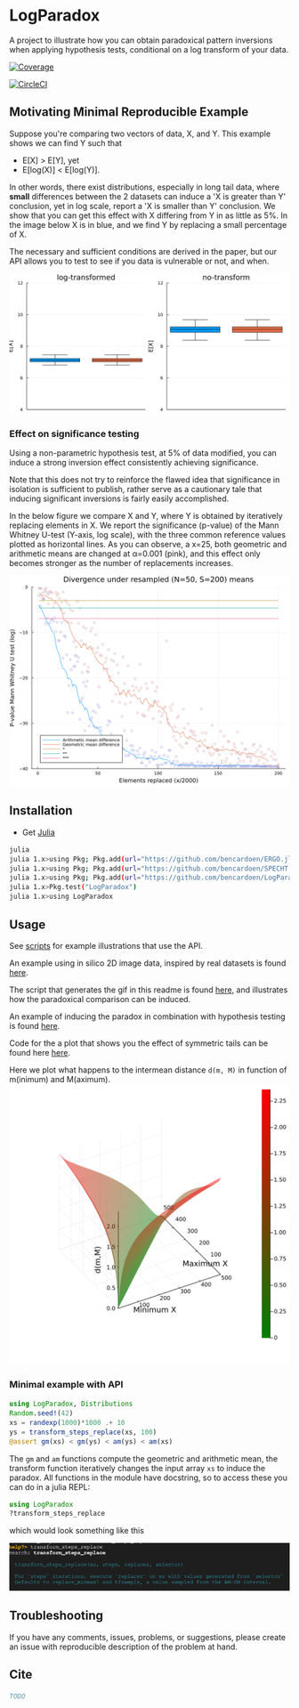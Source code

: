 # LogParadox

A project to illustrate how you can obtain paradoxical pattern inversions when applying hypothesis tests, conditional on a log transform of your data.

[![Coverage](https://codecov.io/gh/bencardoen/LogParadox.jl/branch/main/graph/badge.svg)](https://codecov.io/gh/bencardoen/LogParadox.jl)

[![CircleCI](https://dl.circleci.com/status-badge/img/gh/bencardoen/LogParadox.jl/tree/main.svg?style=svg&circle-token=304e0f4d40f0fdb0363572f8fabf8ee73334ebfd)](https://dl.circleci.com/status-badge/redirect/gh/bencardoen/LogParadox.jl/tree/main)

## Motivating Minimal Reproducible Example
Suppose you're comparing two vectors of data, X, and Y. This example shows we can find Y such that
* E[X] > E[Y],
yet
* E[log(X)] <  E[log(Y)].

In other words, there exist distributions, especially in long tail data, where **small** differences between the 2 datasets can induce a 'X is greater than Y' conclusion, yet in log scale, report a 'X is smaller than Y' conclusion.
We show that you can get this effect with X differing from Y in as little as 5%.
In the image below X is in blue, and we find Y by replacing a small percentage of X.

The necessary and sufficient conditions are derived in the paper, but our API allows you to test to see if you data is vulnerable or not, and when.


![example](figures/interactivelp.gif)

### Effect on significance testing
Using a non-parametric hypothesis test, at 5% of data modified, you can induce a strong inversion effect consistently achieving significance.

Note that this does not try to reinforce the flawed idea that significance in isolation is sufficient to publish, rather serve as a cautionary tale that inducing significant inversions is fairly easily accomplished.

In the below figure we compare X and Y, where Y is obtained by iteratively replacing elements in X.
We report the significance (p-value) of the Mann Whitney U-test (Y-axis, log scale), with the three common reference values plotted as horizontal lines.
As you can observe, a x=25, both geometric and arithmetic means are changed at α=0.001 (pink), and this effect only becomes stronger as the number of replacements increases.

![example](figures/pvals50_200.png)

## Installation
- Get [Julia](https://julialang.org/learning/getting-started/)
```bash
julia
julia 1.x>using Pkg; Pkg.add(url="https://github.com/bencardoen/ERGO.jl.git")
julia 1.x>using Pkg; Pkg.add(url="https://github.com/bencardoen/SPECHT.jl.git")
julia 1.x>using Pkg; Pkg.add(url="https://github.com/bencardoen/LogParadox.jl.git")
julia 1.x>Pkg.test("LogParadox")
julia 1.x>using LogParadox
```

## Usage

See [scripts](https://github.com/bencardoen/LogParadox.jl/tree/main/scripts) for example illustrations that use the API.

An example using in silico 2D image data, inspired by real datasets is found [here](https://github.com/bencardoen/LogParadox.jl/tree/main/scripts/markov.jl).

The script that generates the gif in this readme is found [here](https://github.com/bencardoen/LogParadox.jl/tree/main/scripts/gif.jl), and illustrates how the paradoxical comparison can be induced.

An example of inducing the paradox in combination with hypothesis testing is found [here](https://github.com/bencardoen/LogParadox.jl/blob/main/scripts/mwu.jl).

Code for the a plot that shows you the effect of symmetric tails can be found here [here](https://github.com/bencardoen/LogParadox.jl/blob/main/scripts/mesh.jl).

Here we plot what happens to the intermean distance `d(m, M)` in function of m(inimum) and M(aximum).
![fig](figures/mesh.svg)


### Minimal example with API
```julia
using LogParadox, Distributions
Random.seed!(42)
xs = randexp(1000)*1000 .+ 10
ys = transform_steps_replace(xs, 100)
@assert gm(xs) < gm(ys) < am(ys) < am(xs)
```
The `gm` and `am` functions compute the geometric and arithmetic mean, the transform function iteratively changes the input array `xs` to induce the paradox.
All functions in the module have docstring, so to access these you can do in a julia REPL:
```julia
using LogParadox
?transform_steps_replace
```
which would look something like this

![docstring](figures/docs.png)

## Troubleshooting
If you have any comments, issues, problems, or suggestions, please create an issue with reproducible description of the problem at hand.

## Cite
```bibtex
TODO
```
